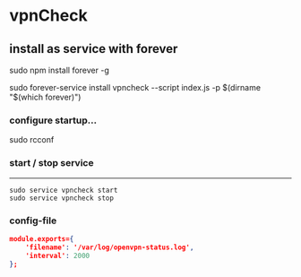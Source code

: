 # vpnCheck

## install as service with forever
sudo npm install forever -g

sudo forever-service install vpncheck --script index.js -p $(dirname "$(which forever)")
### configure startup...
sudo rcconf

### start / stop service
----------------
```shell
sudo service vpncheck start
sudo service vpncheck stop
```

### config-file
```json
module.exports={
    'filename': '/var/log/openvpn-status.log',
    'interval': 2000
};
```
